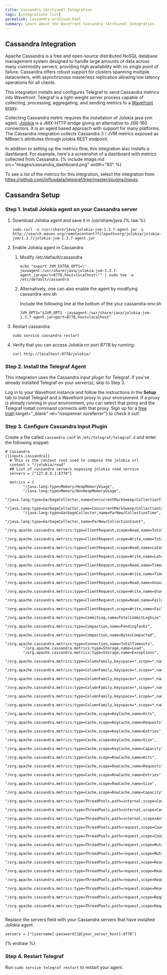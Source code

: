 ```yaml
---
title: Cassandra (Archived) Integration
tags: [integrations list]
permalink: cassandra-archived.html
summary: Learn about the Wavefront Cassandra (Archived) Integration.
---
```

## Cassandra Integration

Apache Cassandra is a free and open-source distributed NoSQL database management system designed to handle large amounts of data across many commodity servers, providing high availability with no single point of failure. Cassandra offers robust support for clusters spanning multiple datacenters, with asynchronous masterless replication allowing low latency operations for all clients.

This integration installs and configures Telegraf to send Cassandra metrics into Wavefront. Telegraf is a light-weight server process capable of collecting, processing, aggregating, and sending metrics to a [Wavefront proxy](https://docs.wavefront.com/proxies.html).

Collecting Cassandra metric requires the installation of Jolokia java-jvm agent. [Jolokia](https://jolokia.org/index.html) is a JMX-HTTP bridge giving an alternative to JSR-160 connectors. It is an agent based approach with support for many platforms. 
The Cassandra integration collects Cassandra 3 / JVM metrics exposed as MBean's attributes through jolokia REST endpoint.

In addition to setting up the metrics flow, this integration also installs a dashboard. For example, here's a screenshot of a dashboard with metrics collected from Cassandra.
{% include image.md src="images/cassandra_dashboard.png" width="80" %}


To see a list of the metrics for this integration, select the integration from <https://github.com/influxdata/telegraf/tree/master/plugins/inputs>.
## Cassandra Setup



### Step 1. Install Jolokia agent on your Cassandra server

1. Download Jolokia agent and save it in /usr/share/java
{% raw %}
   ```
   sudo curl -o /usr/share/java/jolokia-jvm-1.3.7-agent.jar -L http://search.maven.org/remotecontent?filepath=org/jolokia/jolokia-jvm/1.3.7/jolokia-jvm-1.3.7-agent.jar
   ```

1. Enable Jolokia agent in Cassandra

    1. Modify /etc/default/cassandra

       ```
       echo "export JVM_EXTRA_OPTS=\"-javaagent:/usr/share/java/jolokia-jvm-1.3.7-agent.jar=port=8778,host=localhost\"" | sudo tee -a /etc/default/cassandra
       ```
    
    1. Alternatively, one can also enable the agent by modifying cassandra-env.sh 
    
       Include the following line at the bottom of the your cassandra-env.sh
        
       ```
       JVM_OPTS="$JVM_OPTS -javaagent:/usr/share/java/jolokia-jvm-1.3.7-agent.jar=port=8778,host=localhost"
       ```
 
1. Restart cassandra

   ```
   sudo service cassandra restart
   ```

1. Verify that you can access Jolokia on port 8778 by running:
 
   ```
   curl http://localhost:8778/jolokia/
   ```

### Step 2. Install the Telegraf Agent

This integration uses the Cassandra input plugin for Telegraf. If you've already installed Telegraf on your server(s), skip to Step 3.

Log in to your Wavefront instance and follow the instructions in the **Setup** tab to install Telegraf and a Wavefront proxy in your environment. If a proxy is already running in your environment, you can select that proxy and the Telegraf install command connects with that proxy. Sign up for a [free trial](http://wavefront.com/sign-up/?utm_source=docs.vmware.com&utm_medium=referral&utm_campaign=docs-front-page){:target="_blank" rel="noopenner noreferrer"} to check it out!

### Step 3. Configure Cassandra Input Plugin

Create a file called `cassandra.conf` in `/etc/telegraf/telegraf.d` and enter the following snippet:

```
# Cassandra
[[inputs.cassandra]]
  # This is the context root used to compose the jolokia url
  context = "/jolokia/read"
  ## List of cassandra servers exposing jolokia read service
  servers = ["127.0.0.1:8778"]
  
  metrics = [   
        "/java.lang:type=Memory/HeapMemoryUsage",
        "/java.lang:type=Memory/NonHeapMemoryUsage",
        "/java.lang:type=GarbageCollector,name=ConcurrentMarkSweep/CollectionTime",
        "/java.lang:type=GarbageCollector,name=ConcurrentMarkSweep/CollectionCount",
        "/java.lang:type=GarbageCollector,name=ParNew/CollectionTime",
        "/java.lang:type=GarbageCollector,name=ParNew/CollectionCount",
        "/org.apache.cassandra.metrics:type=ClientRequest,scope=Read,name=TotalLatency",
        "/org.apache.cassandra.metrics:type=ClientRequest,scope=Write,name=TotalLatency",
        "/org.apache.cassandra.metrics:type=ClientRequest,scope=Read,name=Latency",
        "/org.apache.cassandra.metrics:type=ClientRequest,scope=Write,name=Latency",
        "/org.apache.cassandra.metrics:type=ClientRequest,scope=Read,name=Timeouts",
        "/org.apache.cassandra.metrics:type=ClientRequest,scope=Write,name=Timeouts",
        "/org.apache.cassandra.metrics:type=ClientRequest,scope=Read,name=Unavailables",
        "/org.apache.cassandra.metrics:type=ClientRequest,scope=Write,name=Unavailables",
        "/org.apache.cassandra.metrics:type=ClientRequest,scope=Read,name=Failures",
        "/org.apache.cassandra.metrics:type=ClientRequest,scope=Write,name=Failures",
        "/org.apache.cassandra.metrics:type=CommitLog,name=TotalCommitLogSize",
        "/org.apache.cassandra.metrics:type=Compaction,name=PendingTasks",
        "/org.apache.cassandra.metrics:type=Compaction,name=BytesCompacted",
        "/org.apache.cassandra.metrics:type=Connection,name=TotalTimeouts",
        "/org.apache.cassandra.metrics:type=Storage,name=Load",
        "/org.apache.cassandra.metrics:type=Storage,name=Exceptions",
        "/org.apache.cassandra.metrics:type=ColumnFamily,keyspace=*,scope=*,name=ReadLatency",
        "/org.apache.cassandra.metrics:type=ColumnFamily,keyspace=*,scope=*,name=ReadTotalLatency",
        "/org.apache.cassandra.metrics:type=ColumnFamily,keyspace=*,scope=*,name=WriteLatency",
        "/org.apache.cassandra.metrics:type=ColumnFamily,keyspace=*,scope=*,name=WriteTotalLatency",
        "/org.apache.cassandra.metrics:type=ColumnFamily,keyspace=*,scope=*,name=LiveDiskSpaceUsed",
        "/org.apache.cassandra.metrics:type=ColumnFamily,keyspace=*,scope=*,name=MaxRowSize",
        "/org.apache.cassandra.metrics:type=Cache,scope=KeyCache,name=Hits",
        "/org.apache.cassandra.metrics:type=Cache,scope=KeyCache,name=Requests",
        "/org.apache.cassandra.metrics:type=Cache,scope=KeyCache,name=Entries",
        "/org.apache.cassandra.metrics:type=Cache,scope=KeyCache,name=Size",
        "/org.apache.cassandra.metrics:type=Cache,scope=KeyCache,name=Capacity",
        "/org.apache.cassandra.metrics:type=Cache,scope=RowCache,name=Hits",
        "/org.apache.cassandra.metrics:type=Cache,scope=RowCache,name=Requests",
        "/org.apache.cassandra.metrics:type=Cache,scope=RowCache,name=Entries",
        "/org.apache.cassandra.metrics:type=Cache,scope=RowCache,name=Size",
        "/org.apache.cassandra.metrics:type=Cache,scope=RowCache,name=Capacity",
        "/org.apache.cassandra.metrics:type=ThreadPools,path=internal,scope=CompactionExecutor,name=ActiveTasks",
        "/org.apache.cassandra.metrics:type=ThreadPools,path=internal,scope=CompactionExecutor,name=ActiveTasks",
        "/org.apache.cassandra.metrics:type=ThreadPools,path=internal,scope=AntiEntropyStage,name=ActiveTasks",
        "/org.apache.cassandra.metrics:type=ThreadPools,path=request,scope=CounterMutationStage,name=PendingTasks",
        "/org.apache.cassandra.metrics:type=ThreadPools,path=request,scope=CounterMutationStage,name=CurrentlyBlockedTasks",
        "/org.apache.cassandra.metrics:type=ThreadPools,path=request,scope=MutationStage,name=PendingTasks",
        "/org.apache.cassandra.metrics:type=ThreadPools,path=request,scope=MutationStage,name=CurrentlyBlockedTasks",
        "/org.apache.cassandra.metrics:type=ThreadPools,path=request,scope=ReadRepairStage,name=PendingTasks",
        "/org.apache.cassandra.metrics:type=ThreadPools,path=request,scope=ReadRepairStage,name=CurrentlyBlockedTasks",
        "/org.apache.cassandra.metrics:type=ThreadPools,path=request,scope=ReadStage,name=PendingTasks",
        "/org.apache.cassandra.metrics:type=ThreadPools,path=request,scope=ReadStage,name=CurrentlyBlockedTasks",
        "/org.apache.cassandra.metrics:type=ThreadPools,path=request,scope=RequestResponseStage,name=PendingTasks",
        "/org.apache.cassandra.metrics:type=ThreadPools,path=request,scope=RequestResponseStage,name=CurrentlyBlockedTasks"
      ]
```

Replace the servers field with your Cassandra servers that have installed Jolokia agent.

```
servers = ["[username[:password]]@[your_server_host]:8778"]
```
{% endraw %}

### Step 4. Restart Telegraf

Run `sudo service telegraf restart` to restart your agent.
